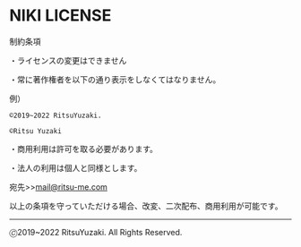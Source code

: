 # NIKI LICENSE
制約条項

・ライセンスの変更はできません

・常に著作権者を以下の通り表示をしなくてはなりません。

例）

`©2019~2022 RitsuYuzaki.`

`©Ritsu Yuzaki`

・商用利用は許可を取る必要があります。

・法人の利用は個人と同様とします。

宛先>>[mail@ritsu-me.com](mailto:mail@ritsu-me.com)

以上の条項を守っていただける場合、改変、二次配布、商用利用が可能です。

---
🄫2019~2022 RitsuYuzaki. All Rights Reserved.